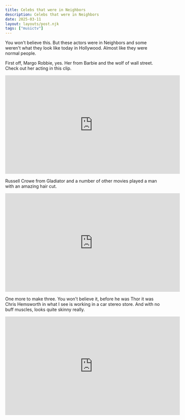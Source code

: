 ```yaml
---
title: Celebs that were in Neighbors
description: Celebs that were in Neighbors
date: 2025-03-11
layout: layouts/post.njk
tags: ["musictv"]
---
```


You won't believe this. But these actors were in Neighbors and some weren't what they look like today in Hollywood. Almost like they were normal people.

First off, Margo Robbie, yes. Her from Barbie and the wolf of wall street. Check out her acting in this clip.

<iframe width="560" height="315" src="https://www.youtube.com/embed/IushzMWqjRI?si=EdCvwiITXRWzSxG6" title="YouTube video player" frameborder="0" allow="accelerometer; autoplay; clipboard-write; encrypted-media; gyroscope; picture-in-picture; web-share" referrerpolicy="strict-origin-when-cross-origin" allowfullscreen></iframe>

Russell Crowe from Gladiator and a number of other movies played a man with an amazing hair cut.

<iframe width="560" height="315" src="https://www.youtube.com/embed/j0nPhkxq2FI?si=-ci1jMyrRcu2SX0c" title="YouTube video player" frameborder="0" allow="accelerometer; autoplay; clipboard-write; encrypted-media; gyroscope; picture-in-picture; web-share" referrerpolicy="strict-origin-when-cross-origin" allowfullscreen></iframe>

One more to make three. You won't believe it, before he was Thor it was Chris Hemsworth in what I see is working in a car stereo store. And with no buff muscles, looks quite skinny really.

<iframe width="560" height="315" src="https://www.youtube.com/embed/pvOaFHlMgiM?si=hROxzIMIFH2E4ERA" title="YouTube video player" frameborder="0" allow="accelerometer; autoplay; clipboard-write; encrypted-media; gyroscope; picture-in-picture; web-share" referrerpolicy="strict-origin-when-cross-origin" allowfullscreen></iframe>
